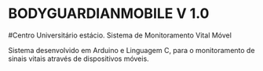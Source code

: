 # BODYGUARDIANMOBILE V 1.0
#Centro Universitário estácio.
Sistema de Monitoramento Vital Móvel

Sistema desenvolvido em Arduino e Linguagem C, para o monitoramento de sinais vitais através de dispositivos móveis.
